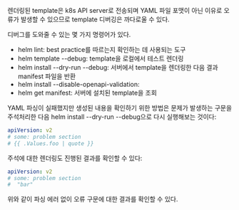 렌더링된 template은 k8s API server로 전송되며 YAML 파일 포맷이 아닌 이유로 오류가 발생할 수 있으므로 template 디버깅은 까다로울 수 있다.

디버그를 도와줄 수 있는 몇 가지 명령어가 있다.

- helm lint: best practice를 따르는지 확인하는 데 사용되는 도구
- helm template --debug: template을 로컬에서 테스트 렌더링
- helm install --dry-run --debug: 서버에서 template을 렌더링한 다음 결과 manifest 파일을 반환
- helm install --disable-openapi-validation:
- helm get manifest: 서버에 설치된 template을 조회

YAML 파싱이 실패했지만 생성된 내용을 확인하기 위한 방법은 문제가 발생하는 구문을 주석처리한 다음 helm install --dry-run --debug으로 다시 실행해보는 것이다:

``` yaml
apiVersion: v2
# some: problem section
# {{ .Values.foo | quote }}
```

주석에 대한 렌더링도 진행된 결과를 확인할 수 있다:

``` yaml
apiVersion: v2
# some: problem section
#  "bar"
```

위와 같이 파싱 에러 없이 오류 구문에 대한 결과를 확인할 수 있다.